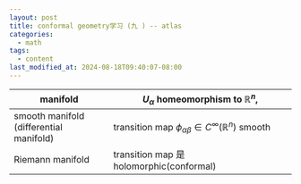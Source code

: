 ```yaml
---
layout: post
title: conformal geometry学习 (九 ) -- atlas
categories:
  - math
tags:
  - content
last_modified_at: 2024-08-18T09:40:07-08:00
---
```


| manifold                                   | $U_\alpha$ homeomorphism to $\mathbb R^n$,                          |
| ------------------------------------------ | ------------------------------------------------------------------- |
| smooth manifold<br>(differential manifold) | transition map $\phi_{\alpha\beta}\in C^\infty(\mathbb R^n)$ smooth |
| Riemann manifold                           | transition map 是holomorphic(conformal)                              |
